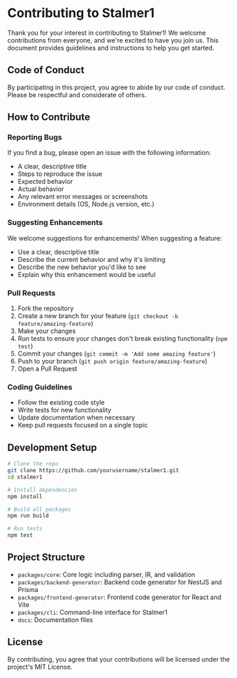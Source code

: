 # Contributing to Stalmer1

Thank you for your interest in contributing to Stalmer1! We welcome contributions from everyone, and we're excited to have you join us. This document provides guidelines and instructions to help you get started.

## Code of Conduct

By participating in this project, you agree to abide by our code of conduct. Please be respectful and considerate of others.

## How to Contribute

### Reporting Bugs

If you find a bug, please open an issue with the following information:
- A clear, descriptive title
- Steps to reproduce the issue
- Expected behavior
- Actual behavior
- Any relevant error messages or screenshots
- Environment details (OS, Node.js version, etc.)

### Suggesting Enhancements

We welcome suggestions for enhancements! When suggesting a feature:
- Use a clear, descriptive title
- Describe the current behavior and why it's limiting
- Describe the new behavior you'd like to see
- Explain why this enhancement would be useful

### Pull Requests

1. Fork the repository
2. Create a new branch for your feature (`git checkout -b feature/amazing-feature`)
3. Make your changes
4. Run tests to ensure your changes don't break existing functionality (`npm test`)
5. Commit your changes (`git commit -m 'Add some amazing feature'`)
6. Push to your branch (`git push origin feature/amazing-feature`)
7. Open a Pull Request

### Coding Guidelines

- Follow the existing code style
- Write tests for new functionality
- Update documentation when necessary
- Keep pull requests focused on a single topic

## Development Setup

```bash
# Clone the repo
git clone https://github.com/yourusername/stalmer1.git
cd stalmer1

# Install dependencies
npm install

# Build all packages
npm run build

# Run tests
npm test
```

## Project Structure

- `packages/core`: Core logic including parser, IR, and validation
- `packages/backend-generator`: Backend code generator for NestJS and Prisma
- `packages/frontend-generator`: Frontend code generator for React and Vite
- `packages/cli`: Command-line interface for Stalmer1
- `docs`: Documentation files

## License

By contributing, you agree that your contributions will be licensed under the project's MIT License.
